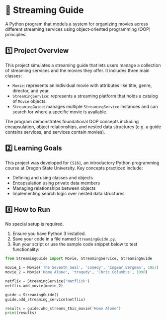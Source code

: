 # :movie_camera: Streaming Guide
A Python program that models a system for organizing movies across different streaming services using object-oriented programming (OOP) principles.

## :one: Project Overview
This project simulates a streaming guide that lets users manage a collection of streaming services and the movies they offer. It includes three main classes:

- `Movie`: represents an individual movie with attributes like title, genre, director, and year.
- `StreamingService`: represents a streaming platform that holds a catalog of `Movie` objects.
- `StreamingGuide`: manages multiple `StreamingService` instances and can search for where a specific movie is available.

The program demonstrates foundational OOP concepts including encapsulation, object relationships, and nested data structures (e.g. a guide contains services, and services contain movies).

## :two: Learning Goals
This project was developed for `CS161`, an introductory Python programming course at Oregon State University. Key concepts practiced include:

- Defining and using classes and objects
- Encapsulation using private data members
- Managing relationships between objects
- Implementing search logic over nested data structures

## :three: How to Run

No special setup is required.

1. Ensure you have Python 3 installed.
2. Save your code in a file named `StreamingGuide.py`.
3. Run your script or use the sample code snippet below to test functionality:

```python
from StreamingGuide import Movie, StreamingService, StreamingGuide

movie_1 = Movie('The Seventh Seal', 'comedy', 'Ingmar Bergman', 1957)
movie_2 = Movie('Home Alone', 'tragedy', 'Chris Columbus', 1990)

netflix = StreamingService('Netflick')
netflix.add_movie(movie_2)

guide = StreamingGuide()
guide.add_streaming_service(netflix)

results = guide.who_streams_this_movie('Home Alone')
print(results)
